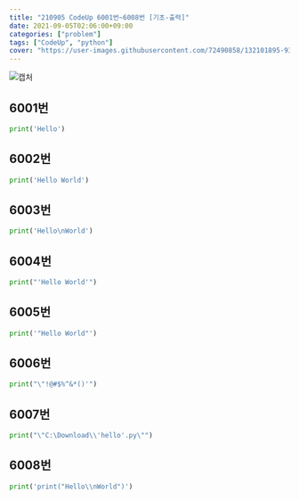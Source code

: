 ```yaml
---
title: "210905 CodeUp 6001번~6008번 [기초-출력]"
date: 2021-09-05T02:06:00+09:00
categories: ["problem"]
tags: ["CodeUp", "python"]
cover: "https://user-images.githubusercontent.com/72490858/132101895-930cc2e9-170a-4878-9aa2-218ce1a67373.PNG"
---
```

![캡처](https://user-images.githubusercontent.com/72490858/132101895-930cc2e9-170a-4878-9aa2-218ce1a67373.PNG)
## 6001번
```python
print('Hello')
```

## 6002번
```python
print('Hello World')
```

## 6003번
```python
print('Hello\nWorld')
```

## 6004번
```python
print("'Hello World'")
```

## 6005번
```python
print('"Hello World"')
```

## 6006번
```python
print("\"!@#$%^&*()'")
```

## 6007번
```python
print("\"C:\Download\\'hello'.py\"")
```

## 6008번
```python
print('print("Hello\\nWorld")')
```